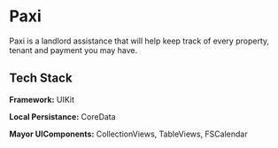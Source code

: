 
# Paxi

Paxi is a landlord assistance that will help keep track of every property, 
tenant and payment you may have. 
## Tech Stack

**Framework:** UIKit

**Local Persistance:** CoreData

**Mayor UIComponents:** CollectionViews, TableViews, FSCalendar

